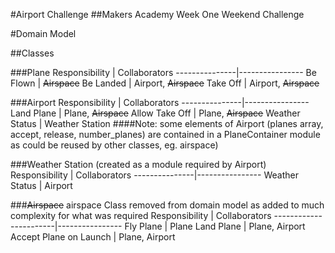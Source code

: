 #Airport Challenge
##Makers Academy Week One Weekend Challenge

#Domain Model

##Classes

###Plane
Responsibility | Collaborators
---------------|----------------
Be Flown       | <strike>Airspace</strike>
Be Landed      | Airport, <strike>Airspace</strike>
Take Off       | Airport, <strike>Airspace</strike>

###Airport
Responsibility | Collaborators
---------------|----------------
Land Plane     | Plane, <strike>Airspace</strike>
Allow Take Off | Plane, <strike>Airspace</strike>
Weather Status | Weather Station
####Note: some elements of Airport (planes array, accept, release, number_planes) are contained in a PlaneContainer module as could be reused by other classes, eg. airspace)


###Weather Station (created as a module required by Airport)
Responsibility | Collaborators
---------------|----------------
Weather Status | Airport

###<strike>Airspace</strike> airspace Class removed from domain model as added to much complexity for what was required 
Responsibility         | Collaborators
-----------------------|----------------
Fly Plane              | Plane
Land Plane             | Plane, Airport
Accept Plane on Launch | Plane, Airport 
